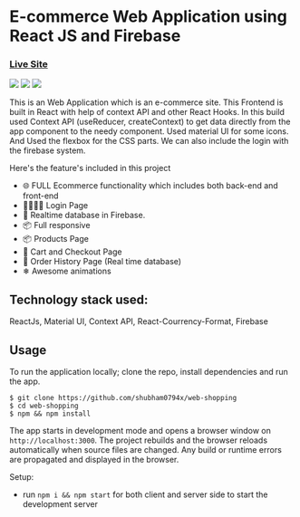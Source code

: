 
# E-commerce Web Application using React JS and Firebase

### [Live Site](https://web-shopping-d8198.web.app/)

<img src="https://github.com/sagar0794x/web-shopping/blob/main/public/1.png">

<img src="https://github.com/sagar0794x/web-shopping/blob/main/public/2.png">

<img src="https://github.com/sagar0794x/web-shopping/blob/main/public/3.png">


This is an Web Application which is an e-commerce site. This Frontend is built in React with help of context API and other React Hooks. In this build used Context API (useReducer, createContext) to get data directly from the app component to the needy component. Used material UI for some icons. And Used the flexbox for the CSS parts. We can also include the login with the firebase system.

Here's the feature's included in this project

- 🌐 FULL Ecommerce functionality which includes both back-end and front-end
- 👨‍👩‍👧‍👦 Login Page
-  📡 Realtime database in Firebase.
- 📦 Full responsive
- 📦 Products Page
- 🛒 Cart and Checkout Page
- 📝 Order History Page (Real time database)
- ❄ Awesome animations 

## Technology stack used:
ReactJs, Material UI, Context API, React-Courrency-Format, Firebase

## Usage

To run the application locally; clone the repo, install dependencies and run the app.

```
$ git clone https://github.com/shubham0794x/web-shopping
$ cd web-shopping
$ npm && npm install
```

The app starts in development mode and opens a browser window on `http://localhost:3000`. The project rebuilds and the browser reloads automatically when source files are changed. Any build or runtime errors are propagated and displayed in the browser.

Setup:
- run ```npm i && npm start``` for both client and server side to start the development server



